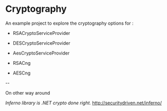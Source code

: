 # Cryptography

An example project to explore the cryptography options for :

  - RSACryptoServiceProvider

  - DESCryptoServiceProvider

  - AesCryptoServiceProvider

  - RSACng

  - AESCng

--

On other way around 

*Inferno library is .NET crypto done right.*
http://securitydriven.net/inferno/
